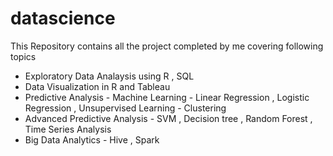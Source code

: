 # datascience

This Repository contains all the project completed by me covering following topics

  - Exploratory Data Analaysis using R , SQL
  - Data Visualization in R and Tableau
  - Predictive Analysis - Machine Learning - Linear Regression , Logistic Regression , Unsupervised Learning - Clustering
  - Advanced Predictive Analysis - SVM , Decision tree , Random Forest , Time Series Analysis
  - Big Data Analytics - Hive , Spark
